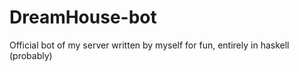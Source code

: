# DreamHouse-bot

Official bot of my server written by myself for fun, entirely in haskell (probably)